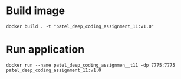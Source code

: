 


# Build image
```
docker build . -t "patel_deep_coding_assignment_11:v1.0"
```



# Run application
```
docker run --name patel_deep_coding_assignmen__t11 -dp 7775:7775 patel_deep_coding_assignment_11:v1.0
```
